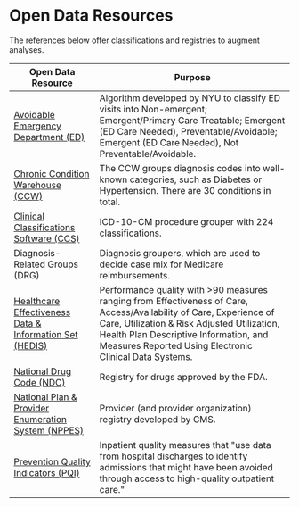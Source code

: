 # Open Data Resources

The references below offer classifications and registries to augment analyses.

| Open Data Resource | Purpose |
| --- | --- |
| [Avoidable Emergency Department (ED)](https://wagner.nyu.edu/faculty/billings/nyued-background) | Algorithm developed by NYU to classify ED visits into Non-emergent; Emergent/Primary Care Treatable; Emergent (ED Care Needed), Preventable/Avoidable; Emergent (ED Care Needed), Not Preventable/Avoidable. |
| [Chronic Condition Warehouse (CCW)](https://www2.ccwdata.org/web/guest/condition-categories-chronic) | The CCW groups diagnosis codes into well-known categories, such as Diabetes or Hypertension. There are 30 conditions in total. |
| [Clinical Classifications Software (CCS)](https://hcup-us.ahrq.gov/toolssoftware/ccs10/ccs10.jsp) | ICD-10-CM procedure grouper with 224 classifications. |
| Diagnosis-Related Groups (DRG) | Diagnosis groupers, which are used to decide case mix for Medicare reimbursements. |
| [Healthcare Effectiveness Data & Information Set (HEDIS)](https://www.ncqa.org/hedis/measures/) | Performance quality with >90 measures ranging from Effectiveness of Care, Access/Availability of Care, Experience of Care, Utilization & Risk Adjusted Utilization, Health Plan Descriptive Information, and Measures Reported Using Electronic Clinical Data Systems. |
| [National Drug Code (NDC)](https://www.fda.gov/drugs/drug-approvals-and-databases/national-drug-code-directory) | Registry for drugs approved by the FDA. |
| [National Plan & Provider Enumeration System (NPPES)](https://www.nber.org/research/data/national-plan-and-provider-enumeration-system-nppes) | Provider (and provider organization) registry developed by CMS. |
| [Prevention Quality Indicators (PQI)](https://qualityindicators.ahrq.gov/measures/PQI_TechSpec) | Inpatient quality measures that "use data from hospital discharges to identify admissions that might have been avoided through access to high-quality outpatient care." |

